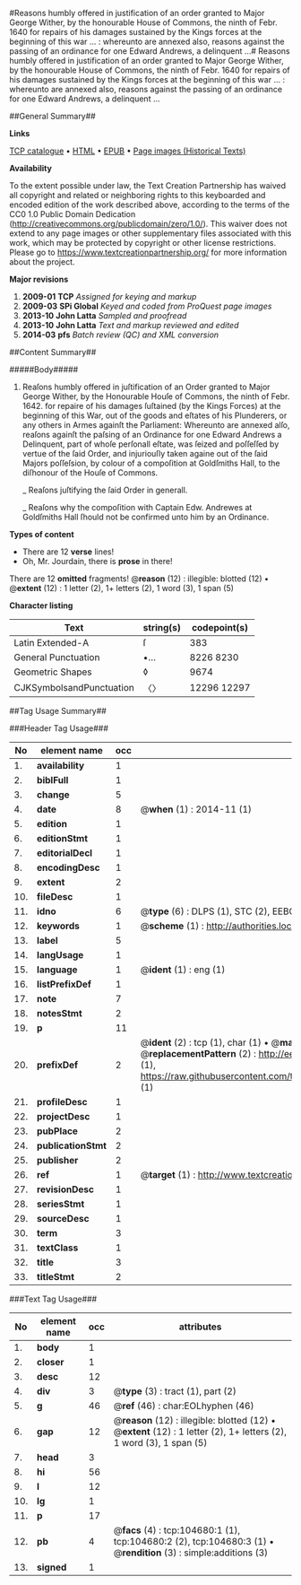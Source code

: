 #Reasons humbly offered in justification of an order granted to Major George Wither, by the honourable House of Commons, the ninth of Febr. 1640 for repairs of his damages sustained by the Kings forces at the beginning of this war ... : whereunto are annexed also, reasons against the passing of an ordinance for one Edward Andrews, a delinquent ...#
Reasons humbly offered in justification of an order granted to Major George Wither, by the honourable House of Commons, the ninth of Febr. 1640 for repairs of his damages sustained by the Kings forces at the beginning of this war ... : whereunto are annexed also, reasons against the passing of an ordinance for one Edward Andrews, a delinquent ...

##General Summary##

**Links**

[TCP catalogue](http://www.ota.ox.ac.uk/tcp/)  • 
[HTML](http://tei.it.ox.ac.uk/tcp/Texts-HTML/free/A58/A58258.html)  • 
[EPUB](http://tei.it.ox.ac.uk/tcp/Texts-EPUB/free/A58/A58258.epub) • 
[Page images (Historical Texts)](https://historicaltexts.jisc.ac.uk/eebo-15987358e)

**Availability**

To the extent possible under law, the Text Creation Partnership has waived all copyright and related or neighboring rights to this keyboarded and encoded edition of the work described above, according to the terms of the CC0 1.0 Public Domain Dedication (http://creativecommons.org/publicdomain/zero/1.0/). This waiver does not extend to any page images or other supplementary files associated with this work, which may be protected by copyright or other license restrictions. Please go to https://www.textcreationpartnership.org/ for more information about the project.

**Major revisions**

1. __2009-01__ __TCP__ *Assigned for keying and markup*
1. __2009-03__ __SPi Global__ *Keyed and coded from ProQuest page images*
1. __2013-10__ __John Latta__ *Sampled and proofread*
1. __2013-10__ __John Latta__ *Text and markup reviewed and edited*
1. __2014-03__ __pfs__ *Batch review (QC) and XML conversion*

##Content Summary##

#####Body#####

1. Reaſons humbly offered in juſtification of an Order granted to Major George Wither, by the Honourable Houſe of Commons, the ninth of Febr. 1642. for repaire of his damages ſuſtained (by the Kings Forces) at the beginning of this War, out of the goods and eſtates of his Plunderers, or any others in Armes againſt the Parliament: Whereunto are annexed alſo, reaſons againſt the paſsing of an Ordinance for one Edward Andrews a Delinquent, part of whoſe perſonall eſtate, was ſeized and poſſeſſed by vertue of the ſaid Order, and injuriouſly taken againe out of the ſaid Majors poſſeſsion, by colour of a compoſition at Goldſmiths Hall, to the diſhonour of the Houſe of Commons.

    _ Reaſons juſtifying the ſaid Order in generall.

    _ Reaſons why the compoſition with Captain Edw. Andrewes at Goldſmiths Hall ſhould not be confirmed unto him by an Ordinance.

**Types of content**

  * There are 12 **verse** lines!
  * Oh, Mr. Jourdain, there is **prose** in there!

There are 12 **omitted** fragments! 
 @__reason__ (12) : illegible: blotted (12)  •  @__extent__ (12) : 1 letter (2), 1+ letters (2), 1 word (3), 1 span (5)

**Character listing**


|Text|string(s)|codepoint(s)|
|---|---|---|
|Latin Extended-A|ſ|383|
|General Punctuation|•…|8226 8230|
|Geometric Shapes|◊|9674|
|CJKSymbolsandPunctuation|〈〉|12296 12297|

##Tag Usage Summary##

###Header Tag Usage###

|No|element name|occ|attributes|
|---|---|---|---|
|1.|__availability__|1||
|2.|__biblFull__|1||
|3.|__change__|5||
|4.|__date__|8| @__when__ (1) : 2014-11 (1)|
|5.|__edition__|1||
|6.|__editionStmt__|1||
|7.|__editorialDecl__|1||
|8.|__encodingDesc__|1||
|9.|__extent__|2||
|10.|__fileDesc__|1||
|11.|__idno__|6| @__type__ (6) : DLPS (1), STC (2), EEBO-CITATION (1), OCLC (1), VID (1)|
|12.|__keywords__|1| @__scheme__ (1) : http://authorities.loc.gov/ (1)|
|13.|__label__|5||
|14.|__langUsage__|1||
|15.|__language__|1| @__ident__ (1) : eng (1)|
|16.|__listPrefixDef__|1||
|17.|__note__|7||
|18.|__notesStmt__|2||
|19.|__p__|11||
|20.|__prefixDef__|2| @__ident__ (2) : tcp (1), char (1)  •  @__matchPattern__ (2) : ([0-9\-]+):([0-9IVX]+) (1), (.+) (1)  •  @__replacementPattern__ (2) : http://eebo.chadwyck.com/downloadtiff?vid=$1&page=$2 (1), https://raw.githubusercontent.com/textcreationpartnership/Texts/master/tcpchars.xml#$1 (1)|
|21.|__profileDesc__|1||
|22.|__projectDesc__|1||
|23.|__pubPlace__|2||
|24.|__publicationStmt__|2||
|25.|__publisher__|2||
|26.|__ref__|1| @__target__ (1) : http://www.textcreationpartnership.org/docs/. (1)|
|27.|__revisionDesc__|1||
|28.|__seriesStmt__|1||
|29.|__sourceDesc__|1||
|30.|__term__|3||
|31.|__textClass__|1||
|32.|__title__|3||
|33.|__titleStmt__|2||


###Text Tag Usage###

|No|element name|occ|attributes|
|---|---|---|---|
|1.|__body__|1||
|2.|__closer__|1||
|3.|__desc__|12||
|4.|__div__|3| @__type__ (3) : tract (1), part (2)|
|5.|__g__|46| @__ref__ (46) : char:EOLhyphen (46)|
|6.|__gap__|12| @__reason__ (12) : illegible: blotted (12)  •  @__extent__ (12) : 1 letter (2), 1+ letters (2), 1 word (3), 1 span (5)|
|7.|__head__|3||
|8.|__hi__|56||
|9.|__l__|12||
|10.|__lg__|1||
|11.|__p__|17||
|12.|__pb__|4| @__facs__ (4) : tcp:104680:1 (1), tcp:104680:2 (2), tcp:104680:3 (1)  •  @__rendition__ (3) : simple:additions (3)|
|13.|__signed__|1||
